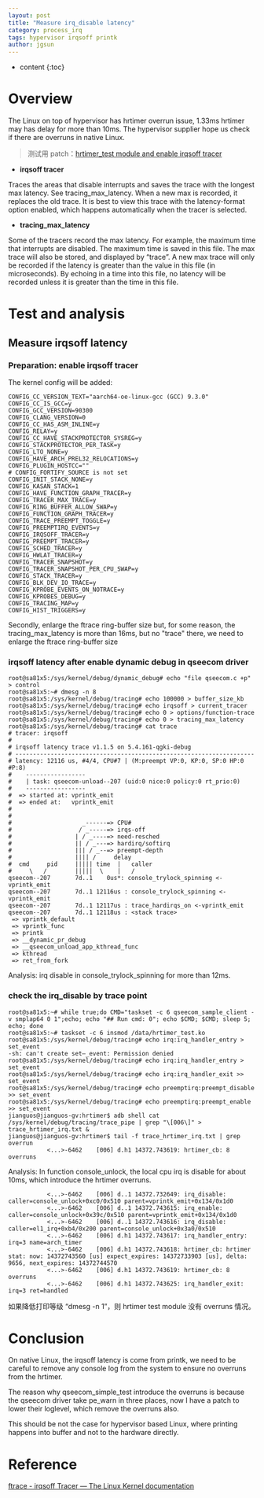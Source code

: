 ```yaml
---
layout: post
title: "Measure irq_disable latency"
category: process_irq
tags: hypervisor irqsoff printk
author: jgsun
---
```


* content
{:toc}

# Overview
The Linux on top of hypervisor has hrtimer overrun issue, 1.33ms hrtimer may has delay for more than 10ms.
The hypervisor supplier hope us check if there are overruns in native Linux.

> 测试用 patch：[hrtimer_test module and enable irqsoff tracer](https://github.com/jgsun/jgsun.github.io/blob/master/doc/patches/0001-meta-qti-base-hrtimer_test.ko_and-enable-irqsoff-tra.patch)











- **irqsoff tracer**

Traces the areas that disable interrupts and saves the trace with the longest max latency. See tracing_max_latency. When a new max is recorded, it replaces the old trace. It is best to view this trace with the latency-format option enabled, which happens automatically when the tracer is selected.

- **tracing_max_latency**

Some of the tracers record the max latency. For example, the maximum time that interrupts are disabled. The maximum time is saved in this file. The max trace will also be stored, and displayed by “trace”. A new max trace will only be recorded if the latency is greater than the value in this file (in microseconds).
By echoing in a time into this file, no latency will be recorded unless it is greater than the time in this file.

# Test and analysis
## Measure irqsoff latency
### Preparation: enable irqsoff tracer
The kernel config will be added:
```
CONFIG_CC_VERSION_TEXT="aarch64-oe-linux-gcc (GCC) 9.3.0"
CONFIG_CC_IS_GCC=y
CONFIG_GCC_VERSION=90300
CONFIG_CLANG_VERSION=0
CONFIG_CC_HAS_ASM_INLINE=y
CONFIG_RELAY=y
CONFIG_CC_HAVE_STACKPROTECTOR_SYSREG=y
CONFIG_STACKPROTECTOR_PER_TASK=y
CONFIG_LTO_NONE=y
CONFIG_HAVE_ARCH_PREL32_RELOCATIONS=y
CONFIG_PLUGIN_HOSTCC=""
# CONFIG_FORTIFY_SOURCE is not set
CONFIG_INIT_STACK_NONE=y
CONFIG_KASAN_STACK=1
CONFIG_HAVE_FUNCTION_GRAPH_TRACER=y
CONFIG_TRACER_MAX_TRACE=y
CONFIG_RING_BUFFER_ALLOW_SWAP=y
CONFIG_FUNCTION_GRAPH_TRACER=y
CONFIG_TRACE_PREEMPT_TOGGLE=y
CONFIG_PREEMPTIRQ_EVENTS=y
CONFIG_IRQSOFF_TRACER=y
CONFIG_PREEMPT_TRACER=y
CONFIG_SCHED_TRACER=y
CONFIG_HWLAT_TRACER=y
CONFIG_TRACER_SNAPSHOT=y
CONFIG_TRACER_SNAPSHOT_PER_CPU_SWAP=y
CONFIG_STACK_TRACER=y
CONFIG_BLK_DEV_IO_TRACE=y
CONFIG_KPROBE_EVENTS_ON_NOTRACE=y
CONFIG_KPROBES_DEBUG=y
CONFIG_TRACING_MAP=y
CONFIG_HIST_TRIGGERS=y
```
Secondly, enlarge the ftrace ring-buffer size
but, for some reason, the tracing_max_latency is more than 16ms, but no "trace" there, we need to enlarge the ftrace ring-buffer size

### irqsoff latency after enable dynamic debug in qseecom driver

```
root@sa81x5:/sys/kernel/debug/dynamic_debug# echo "file qseecom.c +p" > control
root@sa81x5:~# dmesg -n 8
root@sa81x5:/sys/kernel/debug/tracing# echo 100000 > buffer_size_kb
root@sa81x5:/sys/kernel/debug/tracing# echo irqsoff > current_tracer 
root@sa81x5:/sys/kernel/debug/tracing# echo 0 > options/function-trace
root@sa81x5:/sys/kernel/debug/tracing# echo 0 > tracing_max_latency 
root@sa81x5:/sys/kernel/debug/tracing# cat trace
# tracer: irqsoff
#
# irqsoff latency trace v1.1.5 on 5.4.161-qgki-debug
# --------------------------------------------------------------------
# latency: 12116 us, #4/4, CPU#7 | (M:preempt VP:0, KP:0, SP:0 HP:0 #P:8)
#    -----------------
#    | task: qseecom-unload--207 (uid:0 nice:0 policy:0 rt_prio:0)
#    -----------------
#  => started at: vprintk_emit
#  => ended at:   vprintk_emit
#
#
#                    _------=> CPU#            
#                   / _-----=> irqs-off        
#                  | / _----=> need-resched    
#                  || / _---=> hardirq/softirq 
#                  ||| / _--=> preempt-depth   
#                  |||| /     delay            
#  cmd     pid     ||||| time  |   caller      
#     \   /        |||||  \    |   /         
qseecom--207       7d..1    0us*: console_trylock_spinning <-vprintk_emit
qseecom--207       7d..1 12116us : console_trylock_spinning <-vprintk_emit
qseecom--207       7d..1 12117us : trace_hardirqs_on <-vprintk_emit
qseecom--207       7d..1 12118us : <stack trace>
 => vprintk_default
 => vprintk_func
 => printk
 => __dynamic_pr_debug
 => __qseecom_unload_app_kthread_func
 => kthread
 => ret_from_fork
```
Analysis: irq disable in console_trylock_spinning for more than 12ms.


### check the irq_disable by trace point
```
root@sa81x5:~# while true;do CMD="taskset -c 6 qseecom_sample_client -v smplap64 0 1";echo; echo "## Run cmd: 0"; echo $CMD; $CMD; sleep 5; echo; done
root@sa81x5:~# taskset -c 6 insmod /data/hrtimer_test.ko
root@sa81x5:/sys/kernel/debug/tracing# echo irq:irq_handler_entry > set_event
-sh: can't create set—_event: Permission denied
root@sa81x5:/sys/kernel/debug/tracing# echo irq:irq_handler_entry > set_event
root@sa81x5:/sys/kernel/debug/tracing# echo irq:irq_handler_exit >> set_event
root@sa81x5:/sys/kernel/debug/tracing# echo preemptirq:preempt_disable >> set_event
root@sa81x5:/sys/kernel/debug/tracing# echo preemptirq:preempt_enable >> set_event
jianguos@jianguos-gv:hrtimer$ adb shell cat /sys/kernel/debug/tracing/trace_pipe | grep "\[006\]" > trace_hrtimer_irq.txt &
jianguos@jianguos-gv:hrtimer$ tail -f trace_hrtimer_irq.txt | grep overrun
           <...>-6462    [006] d.h1 14372.743619: hrtimer_cb: 8 overruns
```
Analysis: In function console_unlock, the local cpu irq is disable for about 10ms, which introduce the hrtimer overruns.
```
           <...>-6462    [006] d..1 14372.732649: irq_disable: caller=console_unlock+0xc0/0x510 parent=vprintk_emit+0x134/0x1d0
           <...>-6462    [006] d..1 14372.743615: irq_enable: caller=console_unlock+0x39c/0x510 parent=vprintk_emit+0x134/0x1d0
           <...>-6462    [006] d..1 14372.743616: irq_disable: caller=el1_irq+0xb4/0x200 parent=console_unlock+0x3a0/0x510
           <...>-6462    [006] d.h1 14372.743617: irq_handler_entry: irq=3 name=arch_timer
           <...>-6462    [006] d.h1 14372.743618: hrtimer_cb: hrtimer stat: now: 14372743560 [us] expect_expires: 14372733903 [us], delta: 9656, next_expires: 14372744570
           <...>-6462    [006] d.h1 14372.743619: hrtimer_cb: 8 overruns
           <...>-6462    [006] d.h1 14372.743625: irq_handler_exit: irq=3 ret=handled
```
如果降低打印等级 “dmesg -n 1”，则 hrtimer test module 没有 overruns 情况。 

# Conclusion
On native Linux, the irqsoff latency is come from printk, we need to be careful to remove any console log from the system to ensure no overruns from the hrtimer.

The reason why qseecom_simple_test introduce the overruns is because the qseecom driver take pe_warn in three places, now I have a patch to lower their loglevel, which remove the overruns also.

This should be not the case for hypervisor based Linux, where printing happens into buffer and not to the hardware directly.


# Reference
[ftrace - irqsoff Tracer — The Linux Kernel documentation](https://docs.kernel.org/trace/ftrace.html#irqsoff)
